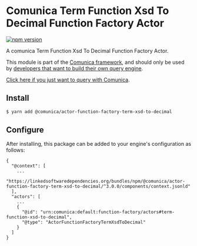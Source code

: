 # Comunica Term Function Xsd To Decimal Function Factory Actor

[![npm version](https://badge.fury.io/js/%40comunica%2Factor-function-factory-term-function-xsd-to-decimal.svg)](https://www.npmjs.com/package/@comunica/actor-function-factory-term-xsd-to-decimal)

A comunica Term Function Xsd To Decimal Function Factory Actor.

This module is part of the [Comunica framework](https://github.com/comunica/comunica),
and should only be used by [developers that want to build their own query engine](https://comunica.dev/docs/modify/).

[Click here if you just want to query with Comunica](https://comunica.dev/docs/query/).

## Install

```bash
$ yarn add @comunica/actor-function-factory-term-xsd-to-decimal
```

## Configure

After installing, this package can be added to your engine's configuration as follows:
```text
{
  "@context": [
    ...
    "https://linkedsoftwaredependencies.org/bundles/npm/@comunica/actor-function-factory-term-xsd-to-decimal/^3.0.0/components/context.jsonld"
  ],
  "actors": [
    ...
    {
      "@id": "urn:comunica:default:function-factory/actors#term-function-xsd-to-decimal",
      "@type": "ActorFunctionFactoryTermXsdToDecimal"
    }
  ]
}
```
